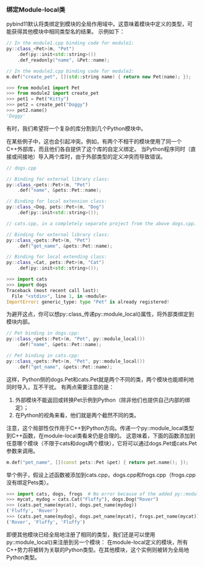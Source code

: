 ### 绑定Module-local类

pybind11默认将类绑定到模块的全局作用域中。这意味着模块中定义的类型，可能获得其他模块中相同类型名的结果。
示例如下：

```cpp
// In the module1.cpp binding code for module1:
py::class_<Pet>(m, "Pet")
    .def(py::init<std::string>())
    .def_readonly("name", &Pet::name);

// In the module2.cpp binding code for module2:
m.def("create_pet", [](std::string name) { return new Pet(name); });
```

```python
>>> from module1 import Pet
>>> from module2 import create_pet
>>> pet1 = Pet("Kitty")
>>> pet2 = create_pet("Doggy")
>>> pet2.name()
'Doggy'
```

有时，我们希望将一个复杂的库分割到几个Python模块中。

在某些例子中，这也会引起冲突。例如，有两个不相干的模块使用了同一个C++外部库，而且他们各自提供了这个库的自定义绑定。
当Python程序同时（直接或间接地）导入两个库时，由于外部类型的定义冲突而导致错误。

```cpp
// dogs.cpp

// Binding for external library class:
py::class_<pets::Pet>(m, "Pet")
    .def("name", &pets::Pet::name);

// Binding for local extension class:
py::class_<Dog, pets::Pet>(m, "Dog")
    .def(py::init<std::string>());
```

```cpp
// cats.cpp, in a completely separate project from the above dogs.cpp.

// Binding for external library class:
py::class_<pets::Pet>(m, "Pet")
    .def("get_name", &pets::Pet::name);

// Binding for local extending class:
py::class_<Cat, pets::Pet>(m, "Cat")
    .def(py::init<std::string>());
```

```python
>>> import cats
>>> import dogs
Traceback (most recent call last):
  File "<stdin>", line 1, in <module>
ImportError: generic_type: type "Pet" is already registered!
```

为避开这点，你可以想py::class_传递py::module_local()属性，将外部类绑定到模块内部。

```cpp
// Pet binding in dogs.cpp:
py::class_<pets::Pet>(m, "Pet", py::module_local())
    .def("name", &pets::Pet::name);

// Pet binding in cats.cpp:
py::class_<pets::Pet>(m, "Pet", py::module_local())
    .def("get_name", &pets::Pet::name);
```

这样，Python侧的dogs.Pet和cats.Pet就是两个不同的类，两个模块也能顺利地同时导入，互不干扰。
有两点需要注意的是：

1. 外部模块不能返回或转换Pet示例到Python（除非他们也提供自己内部的绑定）；
2. 在Python的视角来看，他们就是两个截然不同的类。

注意，这个局部性仅作用于C++到Python方向。传递一个py::module_local类型到C++函数，在module-local类看来仍是合理的。
这意味着，下面的函数添加到任意哪个模块（不限于cats和dogs两个模块），它将可以通过dogs.Pet或cats.Pet参数来调用。

```cpp
m.def("pet_name", [](const pets::Pet &pet) { return pet.name(); });
```

举个例子，假设上述函数被添加到cats.cpp，dogs.cpp和frogs.cpp（frogs.cpp没有绑定Pets类）。

```python
>>> import cats, dogs, frogs  # No error because of the added py::module_local()
>>> mycat, mydog = cats.Cat("Fluffy"), dogs.Dog("Rover")
>>> (cats.pet_name(mycat), dogs.pet_name(mydog))
('Fluffy', 'Rover')
>>> (cats.pet_name(mydog), dogs.pet_name(mycat), frogs.pet_name(mycat))
('Rover', 'Fluffy', 'Fluffy')
```

即便其他模块已经全局地注册了相同的类型，我们还是可以使用py::module_local()来注册到另一个模块：
在module-local定义的模块，所有C++势力将被转为关联的Python类型。在其他模块，这个实例则被转为全局地Python类型。
